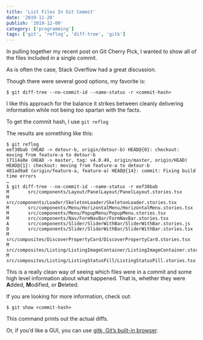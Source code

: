 ```yaml
---
title: 'List Files In Git Commit'
date: '2019-11-20'
publish: '2019-12-09'
category: ['programming']
tags: ['git', 'reflog', 'diff-tree', 'gitk']
---
```


In pulling together my recent post on Git Cherry Pick, I wanted to show all of the files included in a single commit.

As is often the case, Stack Overflow had a great discussion.

Though there were several good options, my favorite is:

```shell
$ git diff-tree --no-commit-id --name-status -r <commit-hash>
```

I like this approach for the balance it strikes between cleanly delivering information while not being _too_ spartan with the facts.

To get the commit hash, I use `git reflog`

The results are something like this:

```shell
$ git reflog
eef38bab (HEAD -> detour-b, origin/detour-b) HEAD@{0}: checkout: moving from feature-a to detour-b
17114a0e (HEAD -> master, tag: v4.0.49, origin/master, origin/HEAD) HEAD@{1}: checkout: moving from feature-a to detour-b
481ad9a8 (origin/feature-a, feature-a) HEAD@{14}: commit: Fixing build time errors
…
$ git diff-tree --no-commit-id --name-status -r eef38bab
M       src/components/Layout/PanelLayout/PanelLayout.stories.tsx
M       src/components/Loader/SkeletonLoader/SkeletonLoader.stories.tsx
M       src/components/Menu/HorizontalMenu/HorizontalMenu.stories.tsx
M       src/components/Menu/PopupMenu/PopupMenu.stories.tsx
M       src/components/Nav/FormNavBar/FormNavBar.stories.tsx
A       src/components/Slider/SliderWithBar/SliderWithBar.stories.js
D       src/components/Slider/SliderWithBar/SliderWithBar.stories.tsx
M       src/composites/DiscoverPropertyCard/DiscoverPropertyCard.stories.tsx
M       src/composites/Listing/ListingImageContainer/ListingImageContainer.stories.tsx
M       src/composites/Listing/ListingStatusPill/ListingStatusPill.stories.tsx
```

This is a really clean way of seeing which files were in a commit and some high level information about what happened. That is, whether they were **A**dded, **M**odified, or **D**eleted.

If you are looking for more information, check out:

```
$ git show <commit-hash>
```

This command prints out the actual diffs.

Or, if you’d like a GUI, you can use [gitk, Git’s built-in browser](https://git-scm.com/docs/gitk).
